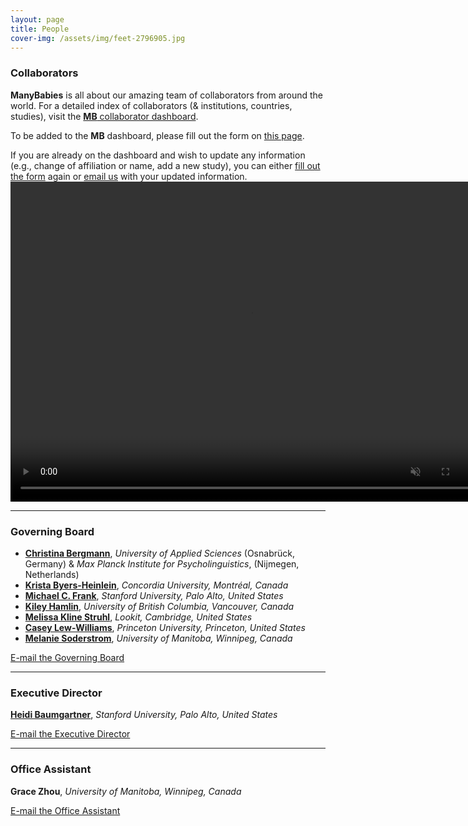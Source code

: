 ```yaml
---
layout: page
title: People
cover-img: /assets/img/feet-2796905.jpg
---
```


<!---
To do:
- update funding information? MB2 Grant?
--->

### Collaborators   
**ManyBabies** is all about our amazing team of collaborators from around the world. For a detailed index of collaborators (& institutions, countries, studies), visit the [**MB** collaborator dashboard](https://manybabies.shinyapps.io/shiny_mb_map/). 

To be added to the **MB** dashboard, please fill out the form on [this page]({{site.baseurl}}/map/).

If you are already on the dashboard and wish to update any information (e.g., change of affiliation or name, add a new study), you can either [fill out the form]({{site.baseurl}}/map/) again or [email us](mailto:manybabiesconsortium@gmail.com) with your updated information.
<a href="{{site.baseurl}}{% link map.md %}" class="image">
    <video muted autoplay="autoplay" loop="loop" width="768" height="512">
      <source src="/assets/img/dashboard_overview.mp4" type="video/mp4">  
    </video>
</a>

***

### Governing Board

* [**Christina Bergmann**](https://www.mpi.nl/people/bergmann-christina), *University of Applied Sciences* (Osnabrück, Germany) & *Max Planck Institute for Psycholinguistics*, (Nijmegen, Netherlands)
* [**Krista Byers-Heinlein**](https://www.concordia.ca/artsci/psychology/faculty.html?fpid=krista-byers-heinlein), *Concordia University, Montréal, Canada*
* [**Michael C. Frank**](https://web.stanford.edu/~mcfrank/), *Stanford University, Palo Alto, United States*
* [**Kiley Hamlin**](https://psych.ubc.ca/profile/kiley-hamlin/), *University of British Columbia, Vancouver, Canada*
* [**Melissa Kline Struhl**](http://www.melissaklinestruhl.com), *Lookit, Cambridge, United States*
* [**Casey Lew-Williams**](https://psych.princeton.edu/person/casey-lew-williams), *Princeton University, Princeton, United States*
* [**Melanie Soderstrom**](https://home.cc.umanitoba.ca/~soderstr/), *University of Manitoba, Winnipeg, Canada*

[E-mail the Governing Board](mailto:manybabies-gb@mailman.stanford.edu)

***

### Executive Director   

[**Heidi Baumgartner**](https://www-csli.stanford.edu/people/baumgartner-heidi), *Stanford University, Palo Alto, United States*

[E-mail the Executive Director](mailto:manybabies.director@gmail.com)

***

### Office Assistant   
**Grace Zhou**, *University of Manitoba, Winnipeg, Canada* 

[E-mail the Office Assistant](mailto:grace.zhou@umanitoba.ca)




